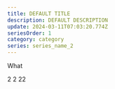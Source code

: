 ```yaml
---
title: DEFAULT TITLE
description: DEFAULT DESCRIPTION
update: 2024-03-11T07:03:20.774Z
seriesOrder: 1
category: category
series: series_name_2
---
```


What

2
2
22
